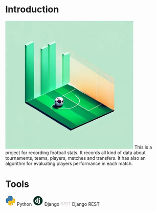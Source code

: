 # Introduction
<img src="https://raw.githubusercontent.com/AdelNoroozi/Football_Transfers/main/resources/banner.jpg" width="400" >
This is a project for recording football stats. It records all kind of data about tournaments, teams, players, matches and transfers. It has also an algorithm for evaluating players performance in each match.

# Tools
<img src="https://raw.githubusercontent.com/AdelNoroozi/Football_Transfers/main/resources/python-icon.png" width="32" >
Python

<img src="https://raw.githubusercontent.com/AdelNoroozi/Football_Transfers/main/resources/django-icon.png" width="32" >
Django

<img src="https://raw.githubusercontent.com/AdelNoroozi/Football_Transfers/main/resources/django-rest-icon.png" width="32" >
Django REST
